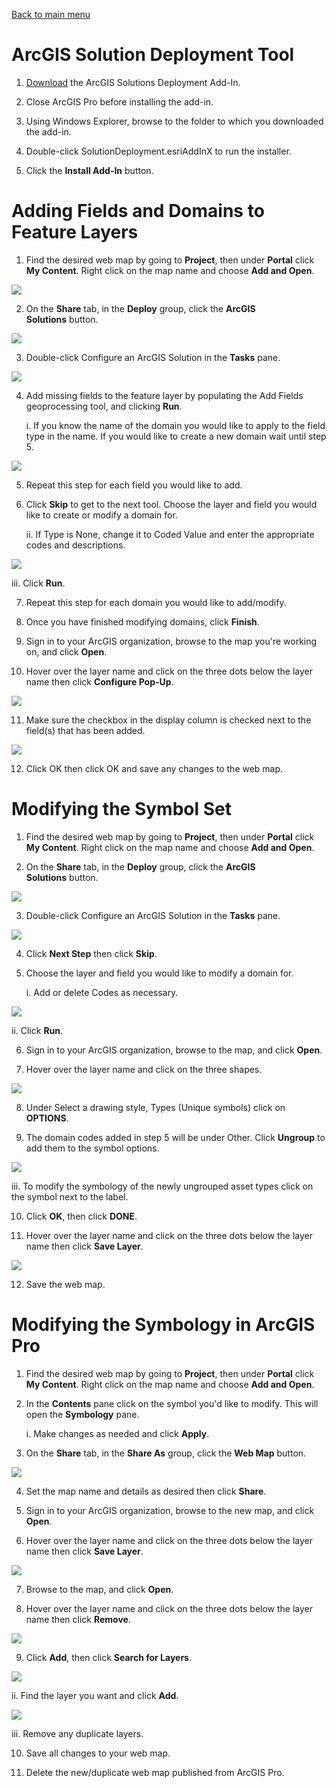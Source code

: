 [Back to main menu](../index.md)  

**ArcGIS Solution Deployment Tool**
=================================================

1.  [Download](http://links.esri.com/download/ArcGISSolutionDeployment/) the
    ArcGIS Solutions Deployment Add-In.

2.  Close ArcGIS Pro before installing the add-in.

3.  Using Windows Explorer, browse to the folder to which you downloaded
    the add-in.

4.  Double-click SolutionDeployment.esriAddInX to run the installer.

5.  Click the **Install Add-In** button.

**Adding Fields and Domains to Feature Layers**
=============================================================

1.  Find the desired web map by going to **Project**, then under
    **Portal** click **My Content**. Right click on the map name and
    choose **Add and Open**.

![](media/Hosted_Feature_Service_Modification_using_ArcGIS_Pro/image1.png)


2.  On the **Share** tab, in the **Deploy** group, click the **ArcGIS
    Solutions** button.

![](media/Hosted_Feature_Service_Modification_using_ArcGIS_Pro/image2.png)


3.  Double-click Configure an ArcGIS Solution in the **Tasks** pane.

![](media/Hosted_Feature_Service_Modification_using_ArcGIS_Pro/image3.png)


4.  Add missing fields to the feature layer by populating the Add Fields
    geoprocessing tool, and clicking **Run**.

    i.  If you know the name of the domain you would like to apply to
        the field type in the name. If you would like to create a new
        domain wait until step 5.

![](media/Hosted_Feature_Service_Modification_using_ArcGIS_Pro/image4.png)


5.  Repeat this step for each field you would like to add.

6.  Click **Skip** to get to the next tool. Choose the layer and field
    you would like to create or modify a domain for.

    ii. If Type is None, change it to Coded Value and enter the
        appropriate codes and descriptions.

![](media/Hosted_Feature_Service_Modification_using_ArcGIS_Pro/image5.png)


iii. Click **Run**.

<!-- -->

7.  Repeat this step for each domain you would like to add/modify.

8.  Once you have finished modifying domains, click **Finish**.

9.  Sign in to your ArcGIS organization, browse to the map you're
    working on, and click **Open**.

10. Hover over the layer name and click on the three dots below the
    layer name then click **Configure Pop-Up**.

![](media/Hosted_Feature_Service_Modification_using_ArcGIS_Pro/image6.png)


11. Make sure the checkbox in the display column is checked next to the
    field(s) that has been added.

![](media/Hosted_Feature_Service_Modification_using_ArcGIS_Pro/image7.png)


12. Click OK then click OK and save any changes to the web map.

**Modifying the Symbol Set**
==========================================

1.  Find the desired web map by going to **Project**, then under
    **Portal** click **My Content**. Right click on the map name and
    choose **Add and Open**.

2.  On the **Share** tab, in the **Deploy** group, click the **ArcGIS
    Solutions** button.

![](media/Hosted_Feature_Service_Modification_using_ArcGIS_Pro/image2.png)


3.  Double-click Configure an ArcGIS Solution in the **Tasks** pane.

![](media/Hosted_Feature_Service_Modification_using_ArcGIS_Pro/image3.png)


4.  Click **Next Step** then click **Skip**.

5.  Choose the layer and field you would like to modify a domain for.

    i.  Add or delete Codes as necessary.

![](media/Hosted_Feature_Service_Modification_using_ArcGIS_Pro/image8.png)


ii. Click **Run**.

<!-- -->

6.  Sign in to your ArcGIS organization, browse to the map, and click
    **Open**.

7.  Hover over the layer name and click on the three shapes.

![](media/Hosted_Feature_Service_Modification_using_ArcGIS_Pro/image9.png)


8.  Under Select a drawing style, Types (Unique symbols) click on
    **OPTIONS**.

9.  The domain codes added in step 5 will be under Other. Click
    **Ungroup** to add them to the symbol options.

![](media/Hosted_Feature_Service_Modification_using_ArcGIS_Pro/image10.png)


iii. To modify the symbology of the newly ungrouped asset types click on
    the symbol next to the label.

<!-- -->

10. Click **OK**, then click **DONE**.

11. Hover over the layer name and click on the three dots below the
    layer name then click **Save Layer**.

![](media/Hosted_Feature_Service_Modification_using_ArcGIS_Pro/image11.png)


12. Save the web map.

**Modifying the Symbology in ArcGIS Pro**
=======================================================

1.  Find the desired web map by going to **Project**, then under
    **Portal** click **My Content**. Right click on the map name and
    choose **Add and Open**.

2.  In the **Contents** pane click on the symbol you'd like to modify.
    This will open the **Symbology** pane.

    i.  Make changes as needed and click **Apply**.

3.  On the **Share** tab, in the **Share As** group, click the **Web
    Map** button.

![](media/Hosted_Feature_Service_Modification_using_ArcGIS_Pro/image2.png)


4.  Set the map name and details as desired then click **Share**.

5.  Sign in to your ArcGIS organization, browse to the new map, and
    click **Open**.

6.  Hover over the layer name and click on the three dots below the
    layer name then click **Save Layer**.

![](media/Hosted_Feature_Service_Modification_using_ArcGIS_Pro/image11.png)


7.  Browse to the map, and click **Open**.

8.  Hover over the layer name and click on the three dots below the
    layer name then click **Remove**.

![](media/Hosted_Feature_Service_Modification_using_ArcGIS_Pro/image12.png)


9.  Click **Add**, then click **Search for Layers**.

![](media/Hosted_Feature_Service_Modification_using_ArcGIS_Pro/image13.png)


ii. Find the layer you want and click **Add**.

![](media/Hosted_Feature_Service_Modification_using_ArcGIS_Pro/image14.png)


iii. Remove any duplicate layers.

<!-- -->

10. Save all changes to your web map.

11. Delete the new/duplicate web map published from ArcGIS Pro.
